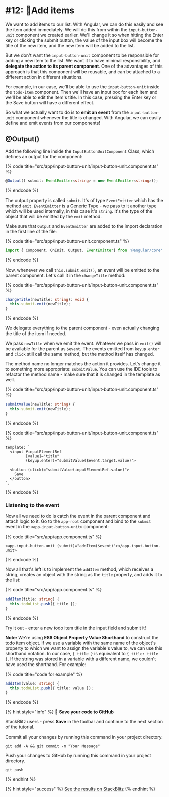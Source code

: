 # \#12: 📌Add items

We want to add items to our list. With Angular, we can do this easily and see the item added immediately. We will do this from within the `input-button-unit` component we created earlier. We'll change it so when hitting the Enter key or clicking the submit button, the value of the input box will become the title of the new item, and the new item will be added to the list.

But we don't want the `input-button-unit` component to be responsible for adding a new item to the list. We want it to have minimal responsibility, and **delegate the action to its parent component**. One of the advantages of this approach is that this component will be reusable, and can be attached to a different action in different situations.

For example, in our case, we'll be able to use the `input-button-unit` inside the `todo-item` component. Then we'll have an input box for each item and we'll be able to edit the item's title. In this case, pressing the Enter key or the Save button will have a different effect.

So what we actually want to do is to **emit an event** from the `input-button-unit` component whenever the title is changed. With Angular, we can easily define and emit events from our components!

## @Output\(\)

Add the following line inside the `InputButtonUnitComponent` Class, which defines an output for the component:

{% code title="src/app/input-button-unit/input-button-unit.component.ts" %}
```typescript
@Output() submit: EventEmitter<string> = new EventEmitter<string>();
```
{% endcode %}

The output property is called `submit`. It's of type `EventEmitter` which has the method `emit`. `EventEmitter` is a Generic Type - we pass to it another type which will be used internally, in this case it's `string`. It's the type of the object that will be emitted by the `emit` method.

Make sure that `Output` and `EventEmitter` are added to the import declaration in the first line of the file:

{% code title="src/app/input-button-unit.component.ts" %}
```typescript
import { Component, OnInit, Output, EventEmitter} from '@angular/core';
```
{% endcode %}

Now, whenever we call `this.submit.emit()`, an event will be emitted to the parent component. Let's call it in the `changeTitle` method:

{% code title="src/app/input-button-unit/input-button-unit.component.ts" %}
```typescript
changeTitle(newTitle: string): void {
  this.submit.emit(newTitle);
}
```
{% endcode %}

We delegate everything to the parent component - even actually changing the title of the item if needed.

We pass `newTitle` when we emit the event. Whatever we pass in `emit()` will be available for the parent as `$event`. The events emitted from `keyup.enter` and `click` still call the same method, but the method itself has changed.

The method name no longer matches the action it provides. Let's change it to something more appropriate: `submitValue`. You can use the IDE tools to refactor the method name - make sure that it is changed in the template as well.

{% code title="src/app/input-button-unit/input-button-unit.component.ts" %}
```typescript
submitValue(newTitle: string) {
  this.submit.emit(newTitle);
}
```
{% endcode %}

{% code title="src/app/input-button-unit/input-button-unit.component.ts" %}
```markup
template: `
  <input #inputElementRef
         [value]="title"
         (keyup.enter)="submitValue($event.target.value)">

  <button (click)="submitValue(inputElementRef.value)">
    Save
  </button>
`,
```
{% endcode %}

### Listening to the event

Now all we need to do is catch the event in the parent component and attach logic to it. Go to the `app-root` component and bind to the `submit` event in the `<app-input-button-unit>` component:

{% code title="src/app/app.component.ts" %}
```markup
<app-input-button-unit (submit)="addItem($event)"></app-input-button-unit>
```
{% endcode %}

Now all that's left is to implement the `addItem` method, which receives a string, creates an object with the string as the `title` property, and adds it to the list:

{% code title="src/app/app.component.ts" %}
```typescript
addItem(title: string) {    
  this.todoList.push({ title });
}
```
{% endcode %}

Try it out - enter a new todo item title in the input field and submit it!

**Note:** We're using **ES6 Object Property Value Shorthand** to construct the todo item object. If we use a variable with the same name of the object's property to which we want to assign the variable's value to, we can use this shorthand notation. In our case, `{ title }` is equivalent to `{ title: title }`. If the string was stored in a variable with a different name, we couldn't have used the shorthand. For example:

{% code title="code for example" %}
```typescript
addItem(value: string) {    
  this.todoList.push({ title: value });
}
```
{% endcode %}

{% hint style="info" %}
💾 **Save your code to GitHub**

StackBlitz users - press **Save** in the toolbar and continue to the next section of the tutorial.

Commit all your changes by running this command in your project directory.
```text
git add -A && git commit -m "Your Message"
```

Push your changes to GitHub by running this command in your project directory.
```text
git push
```
{% endhint %}

{% hint style="success" %}
[See the results on StackBlitz](https://stackblitz.com/github/ng-girls/todo-list-tutorial/tree/master/examples/0_12-add-items)
{% endhint %}


